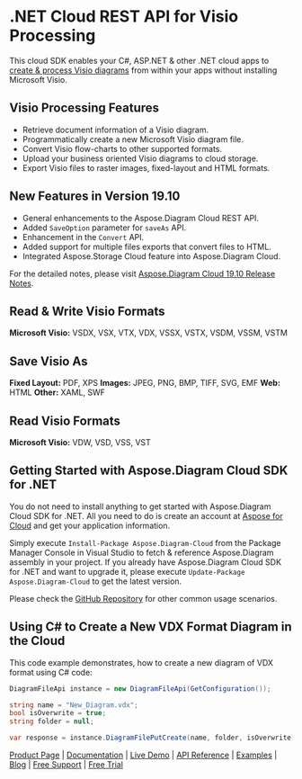# .NET Cloud REST API for Visio Processing

This cloud SDK enables your C#, ASP.NET & other .NET cloud apps to [create & process Visio diagrams](https://products.aspose.cloud/diagram/net) from within your apps without installing Microsoft Visio.

## Visio Processing Features

- Retrieve document information of a Visio diagram.
- Programmatically create a new Microsoft Visio diagram file.
- Convert Visio flow-charts to other supported formats.
- Upload your business oriented Visio diagrams to cloud storage.
- Export Visio files to raster images, fixed-layout and HTML formats.

## New Features in Version 19.10

- General enhancements to the Aspose.Diagram Cloud REST API.
- Added `SaveOption` parameter for `saveAs` API.
- Enhancement in the `Convert` API.
- Added support for multiple files exports that convert files to HTML.
- Integrated Aspose.Storage Cloud feature into Aspose.Diagram Cloud.

For the detailed notes, please visit [Aspose.Diagram Cloud 19.10 Release Notes](https://docs.aspose.cloud/display/diagramcloud/Aspose.Diagram+Cloud+19.10+Release+Notes).

## Read & Write Visio Formats

**Microsoft Visio:** VSDX, VSX, VTX, VDX, VSSX, VSTX, VSDM, VSSM, VSTM

## Save Visio As

**Fixed Layout:** PDF, XPS
**Images:** JPEG, PNG, BMP, TIFF, SVG, EMF
**Web:** HTML
**Other:** XAML, SWF

## Read Visio Formats

**Microsoft Visio:** VDW, VSD, VSS, VST

## Getting Started with Aspose.Diagram Cloud SDK for .NET

You do not need to install anything to get started with Aspose.Diagram Cloud SDK for .NET. All you need to do is create an account at [Aspose for Cloud](https://dashboard.aspose.cloud/#/apps) and get your application information.

Simply execute `Install-Package Aspose.Diagram-Cloud` from the Package Manager Console in Visual Studio to fetch & reference Aspose.Diagram assembly in your project. If you already have Aspose.Diagram Cloud SDK for .NET and want to upgrade it, please execute `Update-Package Aspose.Diagram-Cloud` to get the latest version.

Please check the [GitHub Repository](https://github.com/aspose-diagram-cloud/aspose-diagram-cloud-dotnet) for other common usage scenarios.

## Using C# to Create a New VDX Format Diagram in the Cloud

This code example demonstrates, how to create a new diagram of VDX format using C# code:

```csharp
DiagramFileApi instance = new DiagramFileApi(GetConfiguration());

string name = "New_Diagram.vdx";
bool isOverwrite = true;
string folder = null;

var response = instance.DiagramFilePutCreate(name, folder, isOverwrite);
```

[Product Page](https://products.aspose.cloud/diagram/net) | [Documentation](https://docs.aspose.cloud/display/diagramcloud/Home) | [Live Demo](https://products.aspose.app/diagram/family) | [API Reference](https://apireference.aspose.cloud/diagram/) | [Examples](https://github.com/aspose-diagram-cloud/aspose-diagram-cloud-dotnet) | [Blog](https://blog.aspose.cloud/category/diagram/) | [Free Support](https://forum.aspose.cloud/c/diagram) | [Free Trial](https://dashboard.aspose.cloud/#/apps)
